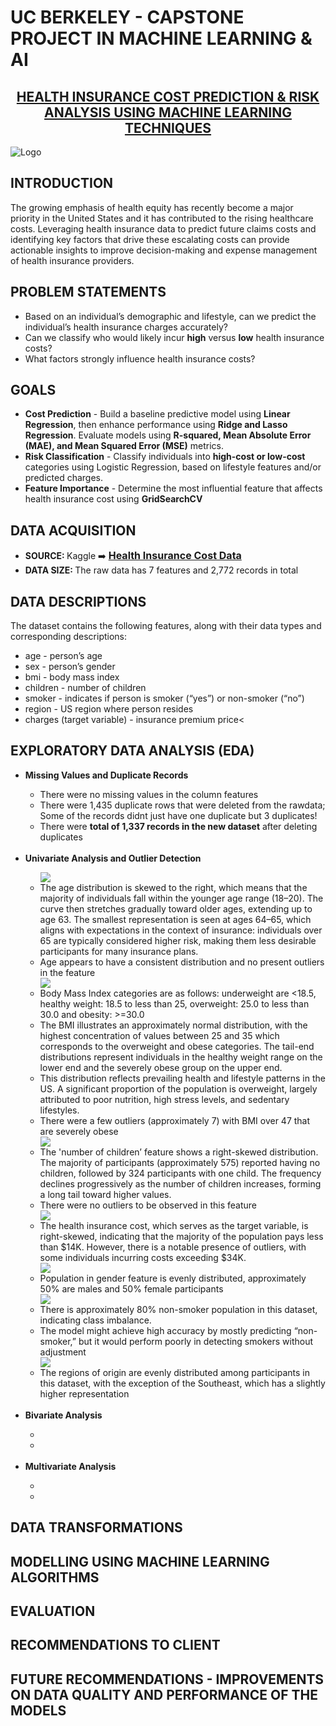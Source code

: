 # UC BERKELEY - CAPSTONE PROJECT IN MACHINE LEARNING & AI

<a href="https://github.com/kfmatovic716/HEALTH-INSURANCE-COST-ML.git"><h2 align="center">HEALTH INSURANCE COST PREDICTION & RISK ANALYSIS USING MACHINE LEARNING TECHNIQUES</h2></a>

![Logo](images/healthinsurance.jpeg)


## INTRODUCTION
The growing emphasis of health equity has recently become a major priority in the United States and it has contributed to the rising healthcare costs. Leveraging health insurance data to predict future claims costs and identifying key factors that drive these  escalating costs can provide actionable insights to improve decision-making and expense management of health insurance providers.

## PROBLEM STATEMENTS 
<ul>
    <li>Based on an individual’s demographic and lifestyle, can we predict the individual’s health insurance charges accurately?</li>
    <li>Can we classify who would likely incur <strong>high</strong> versus <strong>low</strong> health insurance costs?</li>
    <li>What factors strongly influence health insurance costs? </li>
</ul>

## GOALS 
<ul>
    <li><strong>Cost Prediction</strong> - Build a baseline predictive model using <strong>Linear Regression</strong>, then enhance performance using <strong>Ridge and Lasso Regression</strong>. Evaluate models using <strong>R-squared, Mean Absolute Error (MAE), and Mean Squared Error (MSE)</strong> metrics.</li>
    <li><strong>Risk Classification</strong> - Classify individuals into <strong>high-cost or low-cost</strong> categories using Logistic Regression, based on lifestyle features and/or predicted charges.
</li>
    <li><strong>Feature Importance</strong> - Determine the most influential feature that affects health insurance cost using <strong>GridSearchCV</strong></li>
</ul>


## DATA ACQUISITION
<ul>
    <li><strong>SOURCE: </strong> Kaggle ➡️ <a href="https://www.kaggle.com/datasets/harishkumardatalab/medical-insurance-price-prediction"><strong style="font-size: 16px;">Health Insurance Cost Data</strong></a></li>
    <li><strong>DATA SIZE: </strong>The raw data has 7 features and 2,772 records in total</li>
</ul>

## DATA DESCRIPTIONS
<p>The dataset contains the following features, along with their data types and corresponding descriptions: </p>
<ul>
    <li>age - person’s age</li>
    <li>sex - person’s gender</li>
    <li>bmi -  body mass index</li>
    <li>children - number of children</li>
    <li>smoker - indicates if person is smoker (“yes”) or non-smoker (“no”)</li>
    <li>region -  US region where person resides</li>
    <li>charges (target variable) - insurance premium price<</li>
</ul>
        
## EXPLORATORY DATA ANALYSIS (EDA)
<ul>
    <li><strong>Missing Values and Duplicate Records</strong></li>
    <ul>
        <li>There were no missing values in the column features</li>
        <li>There were 1,435 duplicate rows that were deleted from the rawdata; Some of the records didnt just have one duplicate but 3 duplicates!</li>
        <li>There were <strong>total of 1,337 records in the new dataset</strong> after deleting duplicates</li>
    </ul>
    <br>
    <li><strong>Univariate Analysis and Outlier Detection</strong></li>
    <ul>
        <img src="/images/age.png"/>
        <li>The age distribution is skewed to the right, which means that the majority of individuals fall within the younger age range (18–20). The curve then stretches gradually toward older ages, extending up to age 63. The smallest representation is seen at ages 64–65, which aligns with expectations in the context of insurance: individuals over 65 are typically considered higher risk, making them less desirable participants for many insurance plans. </li>
        <li>Age appears to have a consistent distribution and no present outliers in the feature</li>
        <img src="/images/bmi.png"/>
        <li>Body Mass Index categories are as follows: underweight are <18.5, healthy weight: 18.5 to less than 25, overweight: 25.0 to less than 30.0 and obesity: >=30.0 </li>
        <li>The BMI illustrates an approximately normal distribution, with the highest concentration of values between 25 and 35 which corresponds to the overweight and obese categories. The tail-end distributions represent individuals in the healthy weight range on the lower end and the severely obese group on the upper end. </li>
        <li>This distribution reflects prevailing health and lifestyle patterns in the US. A significant proportion of the population is overweight, largely attributed to poor nutrition, high stress levels, and sedentary lifestyles.</li>
        <li>There were a few outliers (approximately 7) with BMI over 47 that are severely obese </li>
        <img src="/images/children.png"/>
        <li>The 'number of children’ feature shows a right-skewed distribution. The majority of participants (approximately 575) reported having no children, followed by 324 participants with one child. The frequency declines progressively as the number of children increases, forming a long tail toward higher values. </li>
        <li>There were no outliers to be observed in this feature</li>
        <img src="/images/charges.png"/>
        <li>The health insurance cost, which serves as the target variable, is right-skewed, indicating that the majority of the population pays less than $14K. However, there is a notable presence of outliers, with some individuals incurring costs exceeding $34K.</li>
        <img src="/images/gender.png"/>
        <li>Population in gender feature is evenly distributed, approximately 50% are  males and 50% female participants</li>
        <img src="/images/smoker.png"/>
        <li>There is approximately 80% non-smoker population in this dataset, indicating class imbalance. </li>
        <li>The model might achieve high accuracy by mostly predicting “non-smoker,” but it would perform poorly in detecting smokers without adjustment</li>
        <img src="/images/region.png"/>
        <li>The regions of origin are evenly distributed among participants in this dataset, with the exception of the Southeast, which has a slightly higher representation</li>
    </ul>
    <br>
    <li><strong>Bivariate Analysis</strong></li>
        <ul>
            <li></li>
            <li></li> 
        </ul>
    <br>
    <li><strong>Multivariate Analysis</strong></li>
        <ul>
            <li></li>
            <li></li> 
        </ul>
</ul>
            
## DATA TRANSFORMATIONS
            
## MODELLING USING MACHINE LEARNING ALGORITHMS

## EVALUATION

## RECOMMENDATIONS TO CLIENT

## FUTURE RECOMMENDATIONS - IMPROVEMENTS ON DATA QUALITY AND PERFORMANCE OF THE MODELS

